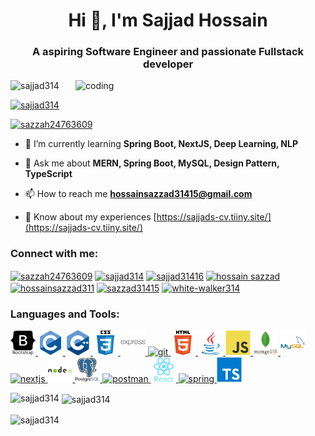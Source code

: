 <h1 align="center">Hi 👋, I'm Sajjad Hossain</h1>
<h3 align="center">A aspiring Software Engineer and passionate Fullstack developer</h3>
<img align="right" alt="coding" width="400" src="https://media.giphy.com/media/v1.Y2lkPTc5MGI3NjExbzVjbTV3amUxaWZ1bWJxcmh3MnFvYmJmOGRkZ3pxbmM4ZXRma3lyeSZlcD12MV9pbnRlcm5hbF9naWZfYnlfaWQmY3Q9Zw/qgQUggAC3Pfv687qPC/giphy.gif" />

<p align="left"> <img src="https://komarev.com/ghpvc/?username=sajjad314&label=Profile%20views&color=0e75b6&style=flat" alt="sajjad314" /> </p>

<p align="left"> <a href="https://github.com/ryo-ma/github-profile-trophy"><img src="https://github-profile-trophy.vercel.app/?username=sajjad314" alt="sajjad314" /></a> </p>

<p align="left"> <a href="https://twitter.com/sazzah24763609" target="blank"><img src="https://img.shields.io/twitter/follow/sazzah24763609?logo=twitter&style=for-the-badge" alt="sazzah24763609" /></a> </p>

- 🌱 I’m currently learning **Spring Boot, NextJS, Deep Learning, NLP**

- 💬 Ask me about **MERN, Spring Boot, MySQL, Design Pattern, TypeScript**

- 📫 How to reach me **hossainsazzad31415@gmail.com**

- 📄 Know about my experiences [https://sajjads-cv.tiiny.site/](https://sajjads-cv.tiiny.site/)

<h3 align="left">Connect with me:</h3>
<p align="left">
<a href="https://twitter.com/sazzah24763609" target="blank"><img align="center" src="https://raw.githubusercontent.com/rahuldkjain/github-profile-readme-generator/master/src/images/icons/Social/twitter.svg" alt="sazzah24763609" height="30" width="40" /></a>
<a href="https://linkedin.com/in/sajjad314" target="blank"><img align="center" src="https://raw.githubusercontent.com/rahuldkjain/github-profile-readme-generator/master/src/images/icons/Social/linked-in-alt.svg" alt="sajjad314" height="30" width="40" /></a>
<a href="https://kaggle.com/sajjad31416" target="blank"><img align="center" src="https://raw.githubusercontent.com/rahuldkjain/github-profile-readme-generator/master/src/images/icons/Social/kaggle.svg" alt="sajjad31416" height="30" width="40" /></a>
<a href="https://fb.com/hossain sazzad" target="blank"><img align="center" src="https://raw.githubusercontent.com/rahuldkjain/github-profile-readme-generator/master/src/images/icons/Social/facebook.svg" alt="hossain sazzad" height="30" width="40" /></a>
<a href="https://www.hackerrank.com/hossainsazzad311" target="blank"><img align="center" src="https://raw.githubusercontent.com/rahuldkjain/github-profile-readme-generator/master/src/images/icons/Social/hackerrank.svg" alt="hossainsazzad311" height="30" width="40" /></a>
<a href="https://codeforces.com/profile/sazzad31415" target="blank"><img align="center" src="https://raw.githubusercontent.com/rahuldkjain/github-profile-readme-generator/master/src/images/icons/Social/codeforces.svg" alt="sazzad31415" height="30" width="40" /></a>
<a href="https://www.leetcode.com/white-walker314" target="blank"><img align="center" src="https://raw.githubusercontent.com/rahuldkjain/github-profile-readme-generator/master/src/images/icons/Social/leet-code.svg" alt="white-walker314" height="30" width="40" /></a>
</p>

<h3 align="left">Languages and Tools:</h3>
<p align="left"> <a href="https://getbootstrap.com" target="_blank" rel="noreferrer"> <img src="https://raw.githubusercontent.com/devicons/devicon/master/icons/bootstrap/bootstrap-plain-wordmark.svg" alt="bootstrap" width="40" height="40"/> </a> <a href="https://www.cprogramming.com/" target="_blank" rel="noreferrer"> <img src="https://raw.githubusercontent.com/devicons/devicon/master/icons/c/c-original.svg" alt="c" width="40" height="40"/> </a> <a href="https://www.w3schools.com/cpp/" target="_blank" rel="noreferrer"> <img src="https://raw.githubusercontent.com/devicons/devicon/master/icons/cplusplus/cplusplus-original.svg" alt="cplusplus" width="40" height="40"/> </a> <a href="https://www.w3schools.com/css/" target="_blank" rel="noreferrer"> <img src="https://raw.githubusercontent.com/devicons/devicon/master/icons/css3/css3-original-wordmark.svg" alt="css3" width="40" height="40"/> </a> <a href="https://expressjs.com" target="_blank" rel="noreferrer"> <img src="https://raw.githubusercontent.com/devicons/devicon/master/icons/express/express-original-wordmark.svg" alt="express" width="40" height="40"/> </a> <a href="https://git-scm.com/" target="_blank" rel="noreferrer"> <img src="https://www.vectorlogo.zone/logos/git-scm/git-scm-icon.svg" alt="git" width="40" height="40"/> </a> <a href="https://www.w3.org/html/" target="_blank" rel="noreferrer"> <img src="https://raw.githubusercontent.com/devicons/devicon/master/icons/html5/html5-original-wordmark.svg" alt="html5" width="40" height="40"/> </a> <a href="https://www.java.com" target="_blank" rel="noreferrer"> <img src="https://raw.githubusercontent.com/devicons/devicon/master/icons/java/java-original.svg" alt="java" width="40" height="40"/> </a> <a href="https://developer.mozilla.org/en-US/docs/Web/JavaScript" target="_blank" rel="noreferrer"> <img src="https://raw.githubusercontent.com/devicons/devicon/master/icons/javascript/javascript-original.svg" alt="javascript" width="40" height="40"/> </a> <a href="https://www.mongodb.com/" target="_blank" rel="noreferrer"> <img src="https://raw.githubusercontent.com/devicons/devicon/master/icons/mongodb/mongodb-original-wordmark.svg" alt="mongodb" width="40" height="40"/> </a> <a href="https://www.mysql.com/" target="_blank" rel="noreferrer"> <img src="https://raw.githubusercontent.com/devicons/devicon/master/icons/mysql/mysql-original-wordmark.svg" alt="mysql" width="40" height="40"/> </a> <a href="https://nextjs.org/" target="_blank" rel="noreferrer"> <img src="https://cdn.worldvectorlogo.com/logos/nextjs-2.svg" alt="nextjs" width="40" height="40"/> </a> <a href="https://nodejs.org" target="_blank" rel="noreferrer"> <img src="https://raw.githubusercontent.com/devicons/devicon/master/icons/nodejs/nodejs-original-wordmark.svg" alt="nodejs" width="40" height="40"/> </a> <a href="https://www.postgresql.org" target="_blank" rel="noreferrer"> <img src="https://raw.githubusercontent.com/devicons/devicon/master/icons/postgresql/postgresql-original-wordmark.svg" alt="postgresql" width="40" height="40"/> </a> <a href="https://postman.com" target="_blank" rel="noreferrer"> <img src="https://www.vectorlogo.zone/logos/getpostman/getpostman-icon.svg" alt="postman" width="40" height="40"/> </a> <a href="https://reactjs.org/" target="_blank" rel="noreferrer"> <img src="https://raw.githubusercontent.com/devicons/devicon/master/icons/react/react-original-wordmark.svg" alt="react" width="40" height="40"/> </a> <a href="https://spring.io/" target="_blank" rel="noreferrer"> <img src="https://www.vectorlogo.zone/logos/springio/springio-icon.svg" alt="spring" width="40" height="40"/> </a> <a href="https://www.typescriptlang.org/" target="_blank" rel="noreferrer"> <img src="https://raw.githubusercontent.com/devicons/devicon/master/icons/typescript/typescript-original.svg" alt="typescript" width="40" height="40"/> </a> </p>

<p><img align="left" src="https://github-readme-stats.vercel.app/api/top-langs?username=sajjad314&show_icons=true&locale=en&layout=compact" alt="sajjad314" /></p>

<p>&nbsp;<img align="center" src="https://github-readme-stats.vercel.app/api?username=sajjad314&show_icons=true&locale=en" alt="sajjad314" /></p>

<p><img align="center" src="https://github-readme-streak-stats.herokuapp.com/?user=sajjad314&" alt="sajjad314" /></p>
